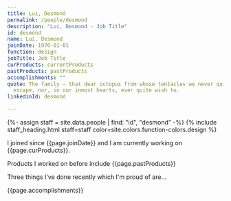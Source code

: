 ```yaml
---
title: Lui, Desmond
permalink: /people/desmond
description: "Lui, Desmond - Job Title"
id: desmond
name: Lui, Desmond
joinDate: 1970-01-01
function: design
jobTitle: Job Title
curProducts: currentProducts
pastProducts: pastProducts
accomplishments: ""
quote: The family – that dear octopus from whose tentacles we never quite
  escape, nor, in our inmost hearts, ever quite wish to.
linkedinId: desmond

---
```


{%- assign staff = site.data.people | find: "id", "desmond" -%}
{% include staff_heading.html staff=staff color=site.colors.function-colors.design %}

<p>I joined since {{page.joinDate}} and I am currently working on {{page.curProducts}}.</p>

<p>Products I worked on before include {{page.pastProducts}}</p>

<p>Three things I've done recently which I'm proud of are...</p>
{{page.accomplishments}}
